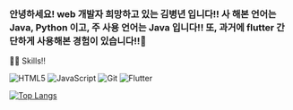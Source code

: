 ### 안녕하세요! web 개발자 희망하고 있는 김병년 입니다!! 사 해본 언어는 Java, Python 이고, 주 사용 언어는 Java 입니다!! 또, 과거에 flutter 간단하게 사용해본 경험이 있습니다!!👋

🏃‍♂️ Skills!!<br>

<img alt="HTML5" src ="https://img.shields.io/badge/HTML5-E34F26.svg?&style=for-the-badge&logo=HTML5&logoColor=white"/> 
<img alt="JavaScript" src ="https://img.shields.io/badge/JavaScript-F7DF1E.svg?&style=for-the-badge&logo=JavaScript&logoColor=white"/>
<img alt="Git" src ="https://img.shields.io/badge/Git-F95032.svg?&style=for-the-badge&logo=Git&logoColor=white"/>
<img alt="Flutter" src ="https://img.shields.io/badge/Flutter-02569B.svg?&style=for-the-badge&logo=Flutter&logoColor=white"/>


[![Top Langs](https://github-readme-stats.vercel.app/api/top-langs/?username=KimByeongNyeon)](https://github.com/anuraghazra/github-readme-stats)

<!--
**KimByeongNyeon/KimByeongNyeon** is a ✨ _special_ ✨ repository because its `README.md` (this file) appears on your GitHub profile.

Here are some ideas to get you started:

- 🔭 I’m currently working on ...
- 🌱 I’m currently learning ...
- 👯 I’m looking to collaborate on ...
- 🤔 I’m looking for help with ...
- 💬 Ask me about ...
- 📫 How to reach me: ...
- 😄 Pronouns: ...
- ⚡ Fun fact: ...
-->
